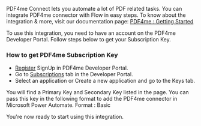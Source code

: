 PDF4me Connect lets you automate a lot of PDF related tasks. You can integrate PDF4me connector with Flow in easy steps. To know about the integration & more, visit our documentation page: [PDF4me : Getting Started](https://dev.pdf4me.com/power-automate/)

To use this integration, you need to have an account on the PDF4me Developer Portal. Follow steps below to get your Subscription Key.

### How to get PDF4me Subscription Key

- [Register](https://dev.pdf4me.com/) SignUp in PDF4me Developer Portal.
- Go to [Subscriptions](https://dev.pdf4me.com/dashboard/#/subscription/) tab in the Developer Portal.
- Select an application or Create a new application and go to the Keys tab.

You will find a Primary Key and Secondary Key listed in the page.
You can pass this key in the following format to add the PDF4me connector in Microsoft Power Automate.
Format : Basic <Your Key>

You're now ready to start using this integration.
